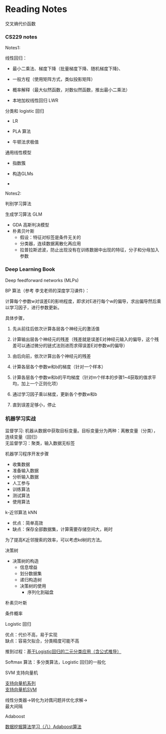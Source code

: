 # Reading Notes

交叉熵代价函数

### CS229 notes

Notes1:

线性回归：

* 最小二乘法、梯度下降（批量梯度下降、随机梯度下降\)、

* 一般方程（使用矩阵方式，类似投影矩阵）

* 概率解释（最大似然函数，对数似然函数，推出最小二乘法）

* 本地加权线性回归 LWR

分类和 logistic 回归

* LR

* PLA 算法

* 牛顿法求极值

通用线性模型

* 指数簇

* 构造GLMs

* 
Notes2:

判别学习算法

生成学习算法 GLM

* GDA  高斯判决模型
* 朴素贝叶斯
  * 假设：特征对标签是条件无关的
  * 分类器，连续数据离散化再应用
  * 拉普拉斯滤波，防止出现没有在训练数据中出现的特征，分子和分母加入参数

### Deep Learning Book

Deep feedforward networks \(MLPs\)

BP 算法（参考 李戈老师的深度学习课件）：

计算每个参数w对误差E的影响程度，即求对E进行每个w的偏导，求出偏导然后乘以学习因子，进行参数更新。

具体步骤，

1. 先从前往后依次计算各层各个神经元的激活值

2. 计算输出层各个神经元的残差（残差就是误差E对神经元输入的偏导，这个残差可以通过微分的链式法则进而求得误差E对参数w的偏导）

3. 由后向前，依次计算出各个神经元的残差

4. 计算各层各个参数w和b的梯度（针对一个样本）

5. 计算各层各个参数w和b的平均梯度（针对m个样本的步骤1~4获取的值求平均，加上一个正则化项）
6. 通过学习因子乘以梯度，更新各个参数w和b
7. 直到误差足够小，停止

### 机器学习实战

监督学习: 机器从数据中获取目标变量。目标变量分为两种：离散变量（分类），连续变量（回归）  
无监督学习：聚类，输入数据无标签

机器学习程序开发步骤

* 收集数据
* 准备输入数据
* 分析输入数据
* 人工参与
* 训练算法
* 测试算法
* 使用算法

k-近邻算法 kNN

* 优点：简单高效
* 缺点：保存全部数据集，计算需要存储空间大，耗时

为了提高K近邻搜索的效率，可以考虑kd树的方法。

决策树

* 决策树的构造
  * 信息增益
  * 划分数据集
  * 递归构造树
  * 决策树的使用
    * 序列化到磁盘

朴素贝叶斯

条件概率

Logistic 回归

优点：代价不高，易于实现  
缺点：容易欠拟合，分类精度可能不高

推到过程：[基于Logistic回归的二元分类应用（含公式推导）](http://www.jianshu.com/p/9ffab4c4f76d)

Softmax 算法：多分类算法，Logistic 回归的一般化

SVM 支持向量机

[支持向量机系列](http://blog.pluskid.org/?page_id=683)  
[支持向量机SVM](http://www.cnblogs.com/jerrylead/archive/2011/03/13/1982639.html)

线性分类器-&gt;转化为对偶问题并优化求解-&gt;  
最大间隔

Adaboost

[ 数据挖掘算法学习（八）Adaboost算法](http://blog.csdn.net/iemyxie/article/details/40423907)

